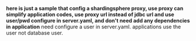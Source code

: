 **here is just a sample that config a shardingsphere proxy, use proxy can simplify application codes, use proxy url instead of jdbc url and use user/pwd configure in server.yaml, and don't need add any dependencies in application** 
need configure a user in server.yaml.
applications use the user not database user.
